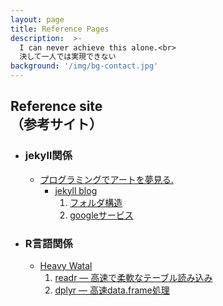 ```yaml
---
layout: page
title: Reference Pages
description:  >-
  I can never achieve this alone.<br>
  決して一人では実現できない
background: '/img/bg-contact.jpg'
---
```


## Reference site<br>（参考サイト）
- ### jekyll関係
  - [プログラミングでアートを夢見る.](https://dev-yakuza.posstree.com/)
      - [jekyll blog](https://dev-yakuza.posstree.com/jekyll/)
        1. [フォルダ構造](https://dev-yakuza.posstree.com/jekyll/directory_structure/)
        1. [googleサービス](https://dev-yakuza.posstree.com/jekyll/google-service/)
- ### R言語関係
  - [Heavy Watal](https://heavywatal.github.io/)
    1. [readr — 高速で柔軟なテーブル読み込み](https://heavywatal.github.io/rstats/readr.html)
    1. [dplyr — 高速data.frame処理](https://heavywatal.github.io/rstats/dplyr.html)